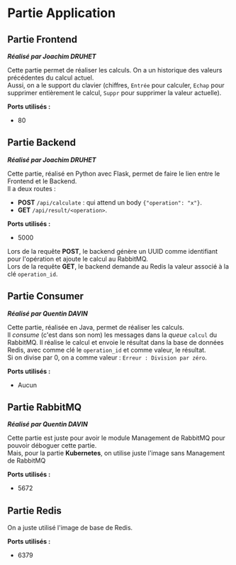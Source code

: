 # Partie Application

## Partie Frontend
__*Réalisé par Joachim DRUHET*__

Cette partie permet de réaliser les calculs.
On a un historique des valeurs précédentes du calcul actuel.  
Aussi, on a le support du clavier (chiffres, `Entrée` pour calculer, `Echap` pour supprimer entièrement le calcul, `Suppr` pour supprimer la valeur actuelle).

**Ports utilisés :**
- 80

## Partie Backend 
__*Réalisé par Joachim DRUHET*__

Cette partie, réalisé en Python avec Flask, permet de faire le lien entre le Frontend et le Backend.  
Il a deux routes :
- **POST** `/api/calculate` : qui attend un body `{"operation": "x"}`.
- **GET** `/api/result/<operation>`.

**Ports utilisés :**
- 5000

Lors de la requête **POST**, le backend génère un UUID comme identifiant pour l'opération et ajoute le calcul au RabbitMQ.  
Lors de la requête **GET**, le backend demande au Redis la valeur associé à la clé `operation_id`.

## Partie Consumer 
__*Réalisé par Quentin DAVIN*__

Cette partie, réalisée en Java, permet de réaliser les calculs.  
Il _consume_ (c'est dans son nom) les messages dans la _queue_ `calcul` du RabbitMQ.
Il réalise le calcul et envoie le résultat dans la base de données Redis, avec comme clé le `operation_id` et comme valeur, le résultat.  
Si on divise par 0, on a comme valeur : `Erreur : Division par zéro`.

**Ports utilisés :**
- Aucun

## Partie RabbitMQ
__*Réalisé par Quentin DAVIN*__

Cette partie est juste pour avoir le module Management de RabbitMQ pour pouvoir déboguer cette partie.  
Mais, pour la partie **Kubernetes**, on utilise juste l'image sans Management de RabbitMQ

**Ports utilisés :**
- 5672

## Partie Redis

On a juste utilisé l'image de base de Redis.

**Ports utilisés :**
- 6379